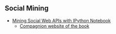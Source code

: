 ## Social Mining

* [Mining Social Web APIs with IPython Notebook](http://www.pyvideo.org/video/2603/mining-social-web-apis-with-ipython-notebook)
  * [Compagnion website of the book](http://miningthesocialweb.com/quick-start/)
